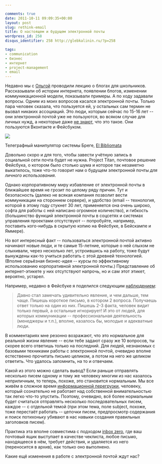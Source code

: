 ```yaml
---

comments: true
date: 2011-10-11 09:09:35+00:00
layout: post
slug: rethink-email
title: О настоящем и будущем электронной почты
wordpress_id: 258
disqus_identifier: 258 http://glebkalinin.ru/?p=258

tags:
- communication
- бизнес
- интернет
- project-management
- email
---
```


Недавно мы с [Ольгой](http://olgatkachuk.ru) проводили лекцию о блогах для школьников. Рассказывали об истории интернета, появлении блогов, изменении коммуникационной модели, показывали примеры. А по ходу задавали вопросы. Одним из моих вопросов касался электронной почты. Только пара человек сказала, что пользуется ей, у остальных сам термин не вызвал никаких ассоциаций. Это люди, которым сейчас по 15-16 лет -- они электронной почтой уже не пользуются, во всяком случае для личных нужд, а некоторые даже [не знают](http://nachprod.livejournal.com/21849.html), что это такое. Они пользуются Вконтакте и Фейсбуком.

![](http://glebkalinin.ru/featured/2011/10/4074173413_fc1bd7afd3.jpg)

Телеграфный манипулятор системы Бреге, [El Bibliomata](http://www.flickr.com/photos/37667416@N04/4074173413/)



Довольно скоро и для того, чтобы завести учётную запись в социальной сети почта будет не нужна. Project Titan, почтовое решение Фейсбука, о котором было столько шума и которое так незаметно выкатилось, тоже что-то говорит нам о будущем электронной почты _для личного использования_.

<!-- more -->

Однако корпоративному миру избавление от электронной почты в ближайшее время не грозит по целому ряду причин. Тут и безопасность (далеко не всякая компания позволит вести коммуникации на стороннем сервере), и удобство (email -- технология, которой в этому году стукнет 30 лет, применяется она очень широко, софта для работы с ней написано огромное количество), и гибкость (большинство функций электронной почты в соцсетях и системах управления проектами отсутствуют -- попробуйте, например, поставить кого-нибудь в скрытую копию на Фейсбуке, в Бейскампе и Яммере).

Но вот интересный факт -- пользоваться электронной почтой активно начинают новые люди, и те самые 15-летние, которые о ней слыхом не слыхивали, через несколько лет, устроившись на работу, тоже будут вынуждены как-то учиться работать с этой древней технологией. (Вполне серьёзная бизнес-идея -- курсы по эффективному использованию корпоративной электронной почты.) Представление об интернет-этикете у них отсутствуют напрочь, но и сам этот этикет, вероятно, устарел.

Например, недавно в Фейсбуке я поделился следующим [наблюдением](https://www.facebook.com/kalinin/posts/10150493056363849):



> Давно стал замечать удивительно явление, и чем дальше, тем чаще. Пишешь короткое письмо, в котором 2 вопроса. Получаешь ответ только на один из них. Пишешь 2-3 факта, человек видит только первый, а остальные игнорирует! И это от людей, для которых коммуникации -- профессиональная деятельность (менеджеры и т.п.), вполне, казалось бы, молодые и адекватные люди.



В комментариях мне резонно возражают, что это нормальное для реальной жизни явление -- если тебе задают сразу же 10 вопросов, ты скорее всего ответишь только на последний. Для людей, незнакомых с базовыми техниками работы с электронной почтой, очевидно вполне естественно прочитать письмо целиком, а потом на него же целиком ответить. Что удалось запомнить, на то и отвечаем. 

Какой из этого можно сделать вывод? Если раньше отправлять несколько писем одному и тому же человеку многим из нас казалось неприличным, то теперь, похоже, это становится нормальным. Мы все живём в сложное время [информационной перегрузки](http://glebkalinin.ru/information-overload/), человеку, который сознательно не работает над собственной внимательностью так легко что-то упустить. Поэтому, очевидно, всё более нормальным будет считаться отправлять несколько последовательных писем, каждое -- с отдельной темой (при этом тема, поле subject, похоже, тоже перестаёт работать -- цепочки писем, предпросмотр содержания и поиск потихоньку убивают в нас навыки создания правильных заголовков писем).

Практика эта вполне совместима с подходом [inbox zero](http://inboxzero.com/), где ваш почтовый ящик выступает в качестве чеклиста, любое письмо, находящееся в нём, требует действия, и удаляется из него (переносится в архив), как только оно выполнено.

Какие ещё изменения в работе с электронной почтой ждут нас?
